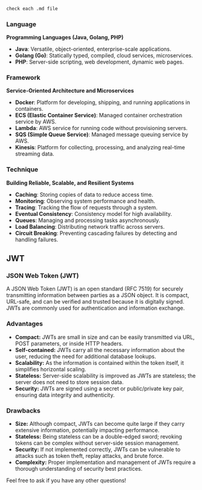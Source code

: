 ```bash
check each .md file
```

### Language

**Programming Languages (Java, Golang, PHP)**
- **Java**: Versatile, object-oriented, enterprise-scale applications.
- **Golang (Go)**: Statically typed, compiled, cloud services, microservices.
- **PHP**: Server-side scripting, web development, dynamic web pages.

### Framework

**Service-Oriented Architecture and Microservices**
- **Docker**: Platform for developing, shipping, and running applications in containers.
- **ECS (Elastic Container Service)**: Managed container orchestration service by AWS.
- **Lambda**: AWS service for running code without provisioning servers.
- **SQS (Simple Queue Service)**: Managed message queuing service by AWS.
- **Kinesis**: Platform for collecting, processing, and analyzing real-time streaming data.

### Technique

**Building Reliable, Scalable, and Resilient Systems**
- **Caching**: Storing copies of data to reduce access time.
- **Monitoring**: Observing system performance and health.
- **Tracing**: Tracking the flow of requests through a system.
- **Eventual Consistency**: Consistency model for high availability.
- **Queues**: Managing and processing tasks asynchronously.
- **Load Balancing**: Distributing network traffic across servers.
- **Circuit Breaking**: Preventing cascading failures by detecting and handling failures.


## JWT
### JSON Web Token (JWT)

A JSON Web Token (JWT) is an open standard (RFC 7519) for securely transmitting information between parties as a JSON object. It is compact, URL-safe, and can be verified and trusted because it is digitally signed. JWTs are commonly used for authentication and information exchange.

### Advantages
- **Compact:** JWTs are small in size and can be easily transmitted via URL, POST parameters, or inside HTTP headers.
- **Self-contained:** JWTs carry all the necessary information about the user, reducing the need for additional database lookups.
- **Scalability:** As the information is contained within the token itself, it simplifies horizontal scaling.
- **Stateless:** Server-side scalability is improved as JWTs are stateless; the server does not need to store session data.
- **Security:** JWTs are signed using a secret or public/private key pair, ensuring data integrity and authenticity.

### Drawbacks
- **Size:** Although compact, JWTs can become quite large if they carry extensive information, potentially impacting performance.
- **Stateless:** Being stateless can be a double-edged sword; revoking tokens can be complex without server-side session management.
- **Security:** If not implemented correctly, JWTs can be vulnerable to attacks such as token theft, replay attacks, and brute force.
- **Complexity:** Proper implementation and management of JWTs require a thorough understanding of security best practices.

Feel free to ask if you have any other questions!